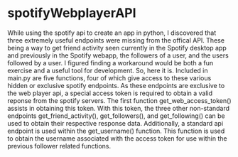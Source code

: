 # spotifyWebplayerAPI

While using the spotify api to create an app in python, I discovered that three extremely useful endpoints were missing from the offical API.
These being a way to get friend activity seen currently in the Spotify desktop app and previously in the Spotify webapp, the followers of a 
user, and the users followed by a user. I figured finding a workaround would be both a fun exercise and a useful tool for development. So, 
here it is. Included in main.py are five functions, four of which give access to these various hidden or exclusive spotify endpoints.
As these endpoints are exclusive to the web player api, a special access token is required to obtain a valid reponse from the spotify servers.
The first function get_web_access_token() assists in obtaining this token.
With this token, the three other non-standard endpoints get_friend_activity(), get_followers(), and get_following() can be used to obtain
their respective response data.
Additionally, a standard api endpoint is used within the get_username() function. This function is used to obtain the username associated with 
the access token for use within the previous follower related functions. 
